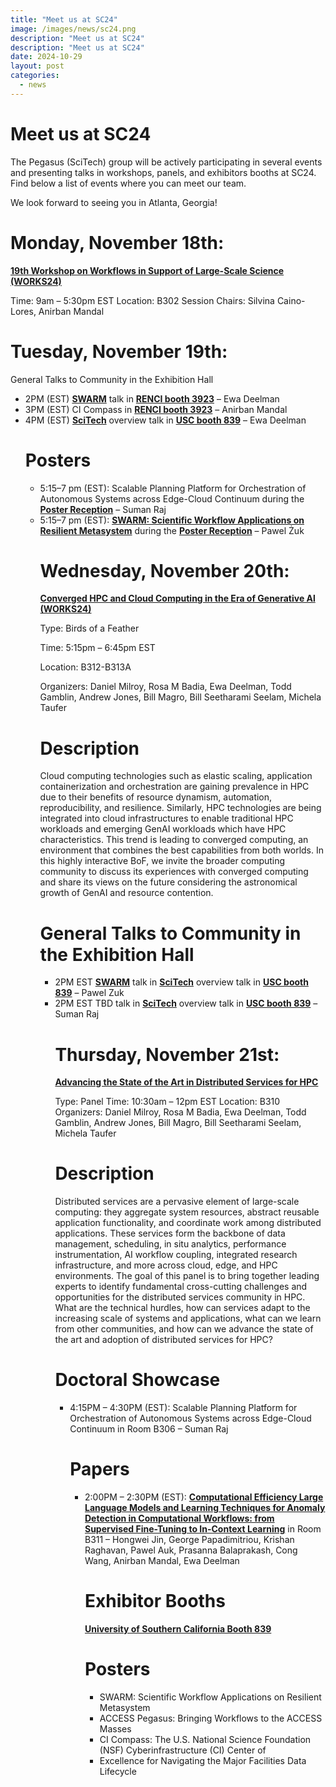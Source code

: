 ```yaml
---
title: "Meet us at SC24"
image: /images/news/sc24.png
description: "Meet us at SC24"
description: "Meet us at SC24"
date: 2024-10-29
layout: post
categories:
  - news
---
```


# Meet us at SC24

The Pegasus (SciTech) group will be actively participating in several events and 
presenting talks in workshops, panels, and exhibitors booths at SC24. Find below 
a list of events where you can meet our team.

We look forward to seeing you in Atlanta, Georgia!

# Monday, November 18th:
<b><a href="https://sc24.conference-program.com/session/?sess=sess756">19th Workshop on Workflows in Support of Large-Scale Science (WORKS24)</a></b>

Time: 9am – 5:30pm EST
Location: B302
Session Chairs: Silvina Caino-Lores, Anirban Mandal

# Tuesday, November 19th:
General Talks to Community in the Exhibition Hall

<ul>
  <li>2PM (EST) <b><a href="https://swarm-workflows.org">SWARM</a></b> talk in <b><a href="https://hallerickson.ungerboeck.com/prod/app85.cshtml?aat=peuh5vlO6ZHi%2b47qjYZa18Xc2wJidCmeJEqz3QTdp0w%3d">RENCI booth 3923</a></b> – Ewa Deelman</li>

<li>3PM (EST) CI Compass in <b><a href="https://hallerickson.ungerboeck.com/prod/app85.cshtml?aat=peuh5vlO6ZHi%2b47qjYZa18Xc2wJidCmeJEqz3QTdp0w%3d">RENCI booth 3923</a></b> – Anirban Mandal</li>

<li>4PM (EST) <b><a href="https://swarm-workflows.org">SciTech</a></b> overview talk in <b><a href="https://hallerickson.ungerboeck.com/prod/app85.cshtml?aat=peuh5vlO6ZHi%2b47qjYZa18Xc2wJidCmeJEqz3QTdp0w%3d">USC booth 839</a></b> – Ewa Deelman</li>

# Posters

<ul>
  <li>5:15–7 pm (EST): Scalable Planning Platform for Orchestration of Autonomous Systems 
across Edge-Cloud Continuum during the <b><a href="https://sc24.supercomputing.org/program/posters/">Poster Reception</a></b> – Suman Raj</li>

<li>5:15–7 pm (EST): <b><a href="https://sc24.conference-program.com/presentation/?id=post169&sess=sess487">SWARM: Scientific Workflow Applications on 
Resilient Metasystem</a></b> during the <b><a href="https://sc24.supercomputing.org/program/posters/">Poster Reception</a></b> – Pawel Żuk</li>

# Wednesday, November 20th:
<b><a href="https://sc24.conference-program.com/presentation/?id=bof236&sess=sess586">Converged HPC and Cloud Computing in the Era of Generative Al (WORKS24)</a></b>


Type: Birds of a Feather

Time: 5:15pm – 6:45pm EST

Location: B312-B313A

Organizers: Daniel Milroy, Rosa M Badia, Ewa Deelman, Todd Gamblin, 
Andrew Jones, Bill Magro, Bill Seetharami Seelam, Michela Taufer

# Description

Cloud computing technologies such as elastic scaling, application 
containerization and orchestration are gaining prevalence in HPC due 
to their benefits of resource dynamism, automation, reproducibility, 
and resilience. Similarly, HPC technologies are being integrated into 
cloud infrastructures to enable traditional HPC workloads and emerging 
GenAI workloads which have HPC characteristics. This trend is leading to 
converged computing, an environment that combines the best capabilities 
from both worlds. In this highly interactive BoF, we invite the broader 
computing community to discuss its experiences with converged computing 
and share its views on the future considering the astronomical growth of 
GenAI and resource contention.

# General Talks to Community in the Exhibition Hall

<ul>
<li>2PM EST <b><a href="https://swarm-workflows.org">SWARM</a></b> talk in <b><a href="https://swarm-workflows.org">SciTech</a></b> overview talk in <b><a href="https://hallerickson.ungerboeck.com/prod/app85.cshtml?aat=peuh5vlO6ZHi%2b47qjYZa18Xc2wJidCmeJEqz3QTdp0w%3d">USC booth 839</a></b> – Pawel Zuk</li>

<li>2PM EST TBD talk in <b><a href="https://swarm-workflows.org">SciTech</a></b> overview talk in <b><a href="https://hallerickson.ungerboeck.com/prod/app85.cshtml?aat=peuh5vlO6ZHi%2b47qjYZa18Xc2wJidCmeJEqz3QTdp0w%3d">USC booth 839</a></b> – Suman Raj</li>

# Thursday, November 21st:
<b><a href="https://sc24.conference-program.com/presentation/?id=pan135&sess=sess453">Advancing the State of the Art in Distributed Services for HPC</a></b>


Type: Panel
Time: 10:30am – 12pm EST
Location: B310
Organizers: Daniel Milroy, Rosa M Badia, Ewa Deelman, Todd Gamblin, 
Andrew Jones, Bill Magro, Bill Seetharami Seelam, Michela Taufer

# Description

Distributed services are a pervasive element of large-scale computing: 
they aggregate system resources, abstract reusable application functionality, 
and coordinate work among distributed applications. These services form the 
backbone of data management, scheduling, in situ analytics, performance instrumentation, 
AI workflow coupling, integrated research infrastructure, and more across cloud, edge, 
and HPC environments. The goal of this panel is to bring together leading experts to 
identify fundamental cross-cutting challenges and opportunities for the distributed 
services community in HPC. What are the technical hurdles, how can services adapt to 
the increasing scale of systems and applications, what can we learn from other communities,
and how can we advance the state of the art and adoption of distributed services for HPC?

# Doctoral Showcase

<ul>
<li>4:15PM – 4:30PM (EST): Scalable Planning Platform for Orchestration of Autonomous 
Systems across Edge-Cloud Continuum in Room B306 – Suman Raj</li>

# Papers

<ul>
<li>2:00PM – 2:30PM (EST): <b><a href="https://sc24.conference-program.com/presentation/?id=pap575&sess=sess381">Computational Efficiency Large Language Models 
and Learning Techniques for Anomaly Detection in Computational Workflows: 
from Supervised Fine-Tuning to In-Context Learning</a></b> in Room B311 – Hongwei Jin, 
George Papadimitriou, Krishan Raghavan, Pawel Auk, Prasanna Balaprakash, 
Cong Wang, Anirban Mandal, Ewa Deelman</li>

# Exhibitor Booths
<b><a href="https://hallerickson.ungerboeck.com/prod/app85.cshtml?aat=peuh5vlO6ZHi%2b47qjYZa18Xc2wJidCmeJEqz3QTdp0w%3d">University of Southern California Booth 839</a></b>

# Posters

<ul>
<li>SWARM: Scientific Workflow Applications on Resilient Metasystem</li>
<li>ACCESS Pegasus: Bringing Workflows to the ACCESS Masses</li>
<li>CI Compass: The U.S. National Science Foundation (NSF) Cyberinfrastructure (CI) Center of</li> <li>Excellence for Navigating the Major Facilities Data Lifecycle</li>
